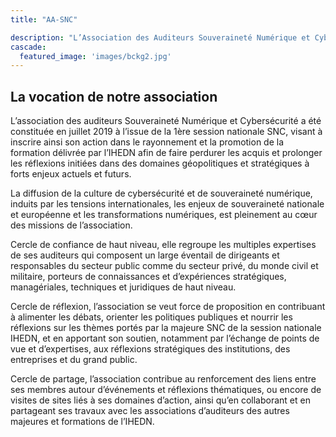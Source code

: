 ```yaml
---
title: "AA-SNC"

description: "L’Association des Auditeurs Souveraineté Numérique et Cybersécurité"
cascade:
  featured_image: 'images/bckg2.jpg'
---
```


## La vocation de notre association

L’association des auditeurs Souveraineté Numérique et Cybersécurité a été constituée en juillet 2019 à l’issue de la 1ère session nationale SNC, visant à inscrire ainsi son action dans le rayonnement et la promotion de la formation délivrée par l’IHEDN afin de faire perdurer les acquis et prolonger les réflexions initiées dans des domaines géopolitiques et stratégiques à forts enjeux actuels et futurs.

La diffusion de la culture de cybersécurité et de souveraineté numérique, induits par les tensions internationales, les enjeux de souveraineté nationale et européenne et les transformations numériques, est pleinement au cœur des missions de l’association.

Cercle de confiance de haut niveau, elle regroupe les multiples expertises de ses auditeurs qui composent un large éventail de dirigeants et responsables du secteur public comme du secteur privé, du monde civil et militaire, porteurs de connaissances et d’expériences stratégiques, managériales, techniques et juridiques de haut niveau.

Cercle de réflexion, l’association se veut force de proposition en contribuant à alimenter les débats, orienter les politiques publiques et nourrir les réflexions sur les thèmes portés par la majeure SNC de la session nationale IHEDN, et en apportant son soutien, notamment par l’échange de points de vue et d’expertises, aux réflexions stratégiques des institutions, des entreprises et du grand public.

Cercle de partage, l’association contribue au renforcement des liens entre ses membres autour d’événements et réflexions thématiques, ou encore de visites de sites liés à ses domaines d’action, ainsi qu’en collaborant et en partageant ses travaux avec les associations d’auditeurs des autres majeures et formations de l’IHEDN.
